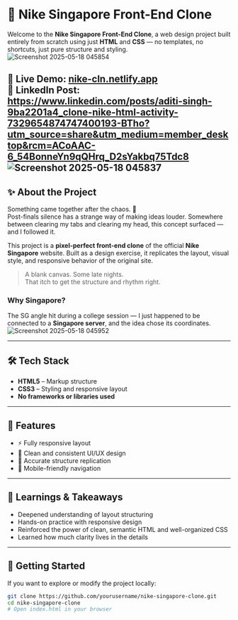 # 🏈 Nike Singapore Front-End Clone

Welcome to the **Nike Singapore Front-End Clone**, a web design project built entirely from scratch using just **HTML** and **CSS** — no templates, no shortcuts, just pure structure and styling.
![Screenshot 2025-05-18 045854](https://github.com/user-attachments/assets/4fd989b2-91c1-4cde-a9ac-483c7d1d48a0)


🔗 **Live Demo:** [nike-cln.netlify.app](https://nike-cln.netlify.app/)  
🔗 **LinkedIn Post:** https://www.linkedin.com/posts/aditi-singh-9ba2201a4_clone-nike-html-activity-7329654874747400193-BTho?utm_source=share&utm_medium=member_desktop&rcm=ACoAAC-6_54BonneYn9qQHrq_D2sYakbq75Tdc8
![Screenshot 2025-05-18 045837](https://github.com/user-attachments/assets/d92b994a-bb60-4035-8c2c-1e521b368460)
---

## ✨ About the Project

Something came together after the chaos. 🧩  
Post-finals silence has a strange way of making ideas louder. Somewhere between clearing my tabs and clearing my head, this concept surfaced — and I followed it.

This project is a **pixel-perfect front-end clone** of the official **Nike Singapore** website. Built as a design exercise, it replicates the layout, visual style, and responsive behavior of the original site.

> A blank canvas. Some late nights.  
> That itch to get the structure and rhythm right.

### Why Singapore?
The SG angle hit during a college session — I just happened to be connected to a **Singapore server**, and the idea chose its coordinates.
![Screenshot 2025-05-18 045952](https://github.com/user-attachments/assets/cb9eacf2-fdc7-4722-9c63-4fda980febdd)

---

## 🛠️ Tech Stack

- **HTML5** – Markup structure
- **CSS3** – Styling and responsive layout
- **No frameworks or libraries used**

---

## 📐 Features

- ⚡ Fully responsive layout
- 🎨 Clean and consistent UI/UX design
- 🧩 Accurate structure replication
- 📱 Mobile-friendly navigation

---

## 🧠 Learnings & Takeaways

- Deepened understanding of layout structuring
- Hands-on practice with responsive design
- Reinforced the power of clean, semantic HTML and well-organized CSS
- Learned how much clarity lives in the details

---

## 🚀 Getting Started

If you want to explore or modify the project locally:

```bash
git clone https://github.com/yourusername/nike-singapore-clone.git
cd nike-singapore-clone
# Open index.html in your browser



